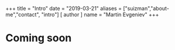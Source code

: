 +++
title = "Intro"
date = "2019-03-21"
aliases = ["suizman","about-me","contact", "intro"]
[ author ]
  name = "Martin Evgeniev"
+++

# Coming soon
